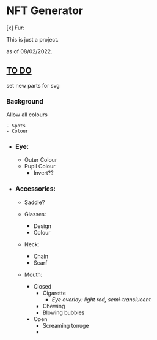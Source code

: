 # NFT Generator




[x] Fur:








This is just a project.

as of 08/02/2022.


## <u>TO DO</u>
set new parts for svg












### Background
Allow all colours


    - Spots
    - Colour 

- ### Eye:
    - Outer Colour
    - Pupil Colour
        - Invert??
    
- ### Accessories:
    - Saddle?

    - Glasses:
        - Design
        - Colour
    - Neck:
        - Chain
        - Scarf
    - Mouth:
        - Closed
            - Cigarette 
                - *Eye overlay: light red, semi-translucent*
            - Chewing
            - Blowing bubbles
        - Open
            - Screaming tonuge
            - 
